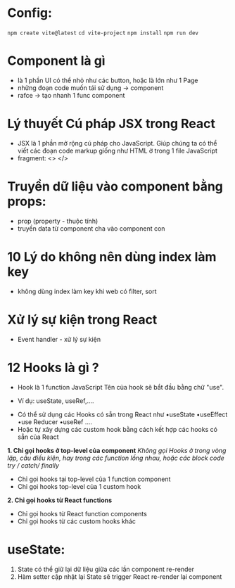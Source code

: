 # Config:

`npm create vite@latest`
`cd vite-project`
`npm install`
`npm run dev`

# Component là gì

- là 1 phần UI có thể nhỏ như các button, hoặc là lớn như 1 Page
- những đoạn code muốn tái sử dụng -> component
- rafce -> tạo nhanh 1 func component

# Lý thuyết Cú pháp JSX trong React

- JSX là 1 phần mở rộng cú pháp cho JavaScript. Giúp chúng ta có thể viết các đoạn code markup giống như HTML ở trong 1 file JavaScript
- fragment: <> </>

# Truyền dữ liệu vào component bằng props:

- prop (property - thuộc tính)
- truyền data từ component cha vào component con

# 10 Lý do không nên dùng index làm key

- không dùng index làm key khi web có filter, sort

# Xử lý sự kiện trong React

- Event handler - xử lý sự kiện

# 12 Hooks là gì ?

- Hook là 1 function JavaScript Tên của hook sẽ bắt đầu bằng chữ "use".

* Ví dụ: useState, useRef,....

- Có thể sử dụng các Hooks có sẵn trong React như
  •useState
  •useEffect
  •use Reducer
  •useRef
  ....
- Hoặc tự xây dựng các custom hook bằng cách kết hợp các hooks có sẵn của React

**1. Chỉ gọi hooks ở top-level của component**
_Không gọi Hooks ở trong vòng lặp, câu điều kiện, hay trong các function lồng nhau, hoặc các block code try / catch/ finally_

- Chỉ gọi hooks tại top-level của 1 function component
- Chỉ gọi hooks top-level của 1 custom hook

**2. Chỉ gọi hooks từ React functions**

- Chỉ gọi hooks từ React function components
- Chỉ gọi hooks từ các custom hooks khác

# useState:

1. State có thể giữ lại dữ liệu giữa các lần component re-render
2. Hàm setter cập nhật lại State sẽ trigger React re-render lại component
